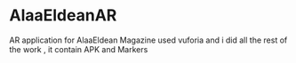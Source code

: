 # AlaaEldeanAR
AR application for AlaaEldean Magazine used vuforia and i did all the rest of the work , it contain APK and Markers 
